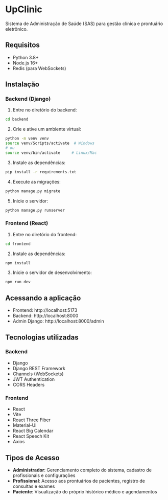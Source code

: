 # UpClinic

Sistema de Administração de Saúde (SAS) para gestão clínica e prontuário eletrônico.

## Requisitos
- Python 3.8+
- Node.js 16+
- Redis (para WebSockets)

## Instalação
### Backend (Django)
1. Entre no diretório do backend:
```bash
cd backend
```
2. Crie e ative um ambiente virtual:
```bash
python -m venv venv
source venv/Scripts/activate  # Windows
# ou
source venv/bin/activate     # Linux/Mac
```
3. Instale as dependências:
```bash
pip install -r requirements.txt
```
4. Execute as migrações:
```bash
python manage.py migrate
```
5. Inicie o servidor:
```bash
python manage.py runserver
```
### Frontend (React)
1. Entre no diretório do frontend:
```bash
cd frontend
```
2. Instale as dependências:
```bash
npm install
```
3. Inicie o servidor de desenvolvimento:
```bash
npm run dev
```

## Acessando a aplicação
- Frontend: http://localhost:5173
- Backend: http://localhost:8000
- Admin Django: http://localhost:8000/admin

## Tecnologias utilizadas
### Backend
- Django
- Django REST Framework
- Channels (WebSockets)
- JWT Authentication
- CORS Headers

### Frontend
- React
- Vite
- React Three Fiber
- Material-UI
- React Big Calendar
- React Speech Kit
- Axios

## Tipos de Acesso
- **Administrador**: Gerenciamento completo do sistema, cadastro de profissionais e configurações
- **Profissional**: Acesso aos prontuários de pacientes, registro de consultas e exames
- **Paciente**: Visualização do próprio histórico médico e agendamentos
